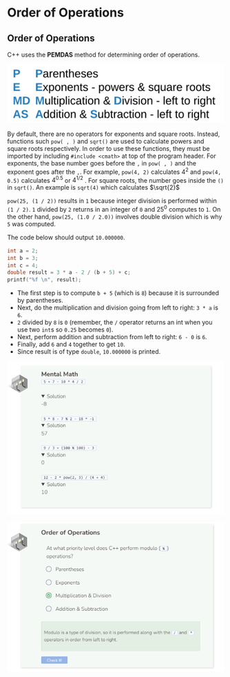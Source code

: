 # Order of Operations
## Order of Operations
C++ uses the **PEMDAS** method for determining order of operations.

![PEMDAS](_assets/pemdas.png)

By default, there are no operators for exponents and square roots. Instead, functions such `pow( , )` and `sqrt()` are used to calculate powers and square roots respectively. In order to use these functions, they must be imported by including `#include <cmath>` at top of the program header. For exponents, the base number goes before the `,` in `pow( , )` and the exponent goes after the `,`. For example, `pow(4, 2)` calculates $4^2$ and `pow(4, 0.5)` calculates $4^{0.5}$ or $4^{1/2}$ . For square roots, the number goes inside the `()` in `sqrt()`. An example is `sqrt(4)` which calculates $\sqrt{2}$

`pow(25, (1 / 2))` results in `1` because integer division is performed within `(1 / 2)`. `1` divided by `2` returns in an integer of `0` and $25^0$ computes to `1`. On the other hand, `pow(25, (1.0 / 2.0))` involves double division which is why `5` was computed.

The code below should output `10.000000`.
```cpp
int a = 2;
int b = 3;
int c = 4;
double result = 3 * a - 2 / (b + 5) + c;
printf("%f \n", result);
```

- The first step is to compute `b + 5` (which is `8`) because it is surrounded by parentheses.
- Next, do the multiplication and division going from left to right: `3 * a` is `6`.
- `2` divided by `8` is `0` (remember, the `/` operator returns an int when you use two `int`s so `0.25` becomes `0`).
- Next, perform addition and subtraction from left to right: `6 - 0` is `6`.
- Finally, add `6` and `4` together to get `10`.
- Since result is of type `double`, `10.000000` is printed.

![Mental Math](_assets/mentalMath.png)

![Question 9](_assets/Q9.png)
